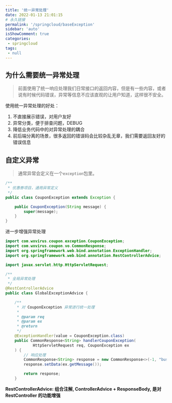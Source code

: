 ```yaml
---
title: '统一异常处理'
date: 2022-01-13 21:01:15
# 永久链接
permalink: '/springcloud/baseException'
sidebar: 'auto'
isShowComment: true
categories:
 - springcloud
tags:
 - null
---
```




## 为什么需要统一异常处理

>   前面使用了统一响应处理我们日常接口的返回内容，但是有一些内容，或者说有时候代码错误，异常等信息不应该直观的让用户知道，这样很不安全。

使用统一异常处理的好处：

1.   不直接展示错误，对用户友好
2.   异常分类，便于排查问题，DEBUG
3.   降低业务代码中的对异常处理的耦合
4.   前后端分离的场景，很多返回的错误码会比较杂乱无章，我们需要返回友好的错误信息



## 自定义异常

>   通常异常会定义在一个`exception`包里。

```java
/**
 * 优惠券项目，通用异常定义
 */
public class CouponException extends Exception {

    public CouponException(String message) {
        super(message);
    }
}

```

进一步增强异常处理

```java
import com.wxvirus.coupon.exception.CouponException;
import com.wxvirus.coupon.vo.CommonResponse;
import org.springframework.web.bind.annotation.ExceptionHandler;
import org.springframework.web.bind.annotation.RestControllerAdvice;

import javax.servlet.http.HttpServletRequest;

/**
 * 全局异常处理
 */
@RestControllerAdvice
public class GlobalExceptionAdvice {

    /**
     * 对 CouponException 异常进行统一处理
     *
     * @param req
     * @param ex
     * @return
     */
    @ExceptionHandler(value = CouponException.class)
    public CommonResponse<String> handlerCouponException(
            HttpServletRequest req, CouponException ex
    ) {
        // 响应处理
        CommonResponse<String> response = new CommonResponse<>(-1, "business error");
        response.setData(ex.getMessage());

        return response;
    }

```

**RestControllerAdvice: 组合注解, ControllerAdvice + ResponseBody, 是对 RestController 的功能增强**


